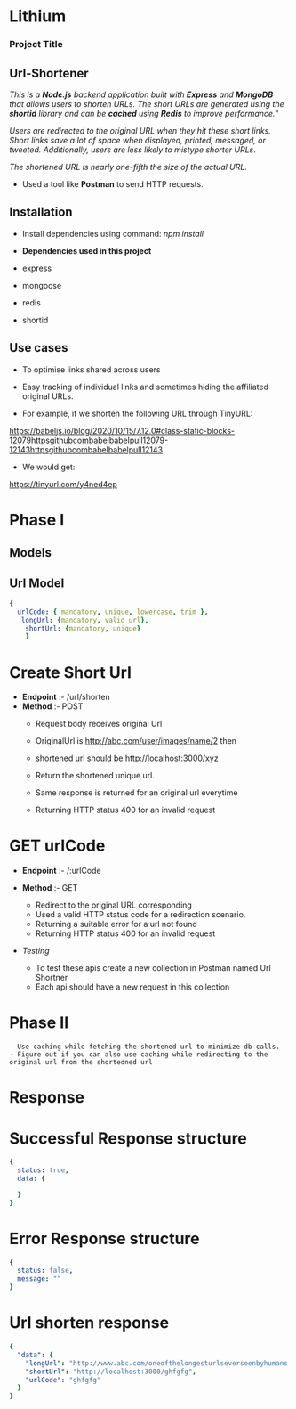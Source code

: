 # Lithium

### Project Title
  ##  Url-Shortener

*This is a **Node.js** backend application built with **Express** and **MongoDB** that allows users to shorten URLs. The short URLs are generated using the **shortid** library and can be **cached** using **Redis** to improve performance.*"

*Users are redirected to the original URL when they hit these short links. Short links save a lot of space when displayed, printed, messaged, or tweeted. Additionally, users are less likely to mistype shorter URLs*.

*The shortened URL is nearly one-fifth the size of the actual URL.*

- Used a tool like **Postman** to send HTTP requests.

## Installation
- Install dependencies using command: *npm install*

- **Dependencies used in this project**
- express
- mongoose
- redis
- shortid

## Use cases
- To optimise links shared across users
- Easy tracking of individual links and sometimes hiding the affiliated original URLs.

- For example, if we shorten the following URL through TinyURL:

https://babeljs.io/blog/2020/10/15/7.12.0#class-static-blocks-12079httpsgithubcombabelbabelpull12079-12143httpsgithubcombabelbabelpull12143

- We would get:

https://tinyurl.com/y4ned4ep



# Phase I
## Models
## Url Model

```yaml
{ 
  urlCode: { mandatory, unique, lowercase, trim },
   longUrl: {mandatory, valid url},
    shortUrl: {mandatory, unique} 
    }
```
# Create Short Url
 - **Endpoint** :- /url/shorten
 - **Method** :- POST
    - Request body receives original Url

    -  OriginalUrl is http://abc.com/user/images/name/2 then
    -  shortened url should be http://localhost:3000/xyz
    - Return the shortened unique url. 
    - Same response is returned for an original url everytime
    - Returning HTTP status 400 for an invalid request

# GET urlCode
 - **Endpoint** :- /:urlCode
 - **Method** :- GET
    - Redirect to the original URL corresponding
    - Used a valid HTTP status code for a redirection scenario.
    - Returning a suitable error for a url not found
    - Returning HTTP status 400 for an invalid request

- *Testing*
    - To test these apis create a new collection in Postman named  Url Shortner
    - Each api should have a new request in this collection

# Phase II
    - Use caching while fetching the shortened url to minimize db calls.
    - Figure out if you can also use caching while redirecting to the original url from the shortedned url

# Response
# Successful Response structure
```yaml
{
  status: true,
  data: {

  }
}
```

# Error Response structure
```yaml
{
  status: false,
  message: ""
}
```

# Url shorten response

```yaml
{
  "data": {
    "longUrl": "http://www.abc.com/oneofthelongesturlseverseenbyhumans.com",
    "shortUrl": "http://localhost:3000/ghfgfg",
    "urlCode": "ghfgfg"
  } 
}
```